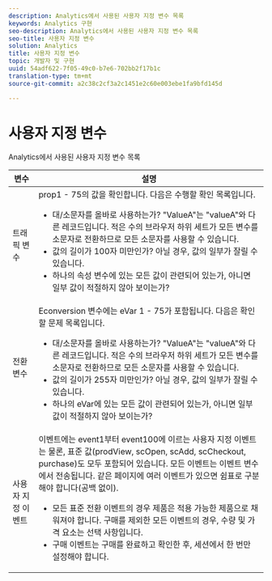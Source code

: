 ```yaml
---
description: Analytics에서 사용된 사용자 지정 변수 목록
keywords: Analytics 구현
seo-description: Analytics에서 사용된 사용자 지정 변수 목록
seo-title: 사용자 지정 변수
solution: Analytics
title: 사용자 지정 변수
topic: 개발자 및 구현
uuid: 54adf622-7f05-49c0-b7e6-702bb2f17b1c
translation-type: tm+mt
source-git-commit: a2c38c2cf3a2c1451e2c60e003ebe1fa9bfd145d

---
```



# 사용자 지정 변수

Analytics에서 사용된 사용자 지정 변수 목록

<table id="table_E8C7871F63F648A59644638FB56BD0E1"> 
 <thead> 
  <tr> 
   <th class="entry"> 변수 </th> 
   <th class="entry"> 설명 </th> 
  </tr> 
 </thead>
 <tbody> 
  <tr> 
   <td> 트래픽 변수 </td> 
   <td> prop1 - 75의 값을 확인합니다. 다음은 수행할 확인 목록입니다.
    <ul id="ul_0EE2D50BA90F4F21BD63268A5082F980"> 
     <li id="li_A6E4D66E8A03400491A26A08E4945908">대/소문자를 올바로 사용하는가? "ValueA"는 "valueA"와 다른 레코드입니다. 적은 수의 브라우저 하위 세트가 모든 변수를 소문자로 전환하므로 모든 소문자를 사용할 수 있습니다. </li> 
     <li id="li_65CBFB908E7B4ED5AF9518FE5B58D4E2">값의 길이가 100자 미만인가? 아닐 경우, 값의 일부가 잘릴 수 있습니다. </li> 
     <li id="li_CC506D114AFE44699D89AB84BBCCEBFC"> 하나의 속성 변수에 있는 모든 값이 관련되어 있는가, 아니면 일부 값이 적절하지 않아 보이는가? </li> 
    </ul> </td> 
  </tr> 
  <tr> 
   <td> 전환 변수 </td> 
   <td> <span class="wintitle">Econversion</span> 변수에는 eVar 1 - 75가 포함됩니다. 다음은 확인할 문제 목록입니다.
    <ul id="ul_CA10C5B9F24B4C49A64CA84A9DCE8E63"> 
     <li id="li_8CCD92F3AD5E49EBA91C9B008DA47016">대/소문자를 올바로 사용하는가? "ValueA"는 "valueA"와 다른 레코드입니다. 적은 수의 브라우저 하위 세트가 모든 변수를 소문자로 전환하므로 모든 소문자를 사용할 수 있습니다. </li> 
     <li id="li_5B6FDEDB2C32409AA59D6BB0DF2346CB">값의 길이가 255자 미만인가? 아닐 경우, 값의 일부가 잘릴 수 있습니다. </li> 
     <li id="li_C31AFBAC99D84E96A1244E795CE7765D">하나의 eVar에 있는 모든 값이 관련되어 있는가, 아니면 일부 값이 적절하지 않아 보이는가? </li> 
    </ul> </td> 
  </tr> 
  <tr> 
   <td> 사용자 지정 이벤트 </td> 
   <td> 이벤트에는 event1부터 event100에 이르는 사용자 지정 이벤트는 물론, 표준 값(<span class="wintitle">prodView</span>, <span class="wintitle">scOpen</span>, <span class="wintitle">scAdd</span>, <span class="wintitle">scCheckout</span>, <span class="wintitle">purchase</span>)도 모두 포함되어 있습니다. 모든 이벤트는 이벤트 변수에서 전송됩니다. 같은 페이지에 여러 이벤트가 있으면 쉼표로 구분해야 합니다(공백 없이).
    <ul id="ul_2213CC9DE892433FAF6FC1F5A2B841B4"> 
     <li id="li_15E31A9FF1654DFA93C158F422B9EAE3">모든 표준 전환 이벤트의 경우 제품은 적용 가능한 제품으로 채워져야 합니다. 구매를 제외한 모든 이벤트의 경우, 수량 및 가격 요소는 선택 사항입니다. </li> 
     <li id="li_03ED9AAC45DA47A58AB482E2CEBF5108"><span class="wintitle">구매</span> 이벤트는 구매를 완료하고 확인한 후, 세션에서 한 번만 설정해야 합니다. </li> 
    </ul> </td> 
  </tr> 
 </tbody> 
</table>

